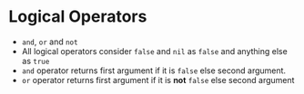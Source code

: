 # Logical Operators

- `and`, `or` and `not`
- All logical operators consider `false` and `nil` as `false` and anything else as `true`
- `and` operator returns first argument if it is `false` else second argument.
- `or` operator returns first argument if it is **not** `false` else second argument